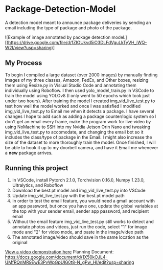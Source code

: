 # Package-Detection-Model
A detection model meant to announce package deliveries by sending an email including the type of package and photo of the package.

![Example of image annotated by package detection model.][(https://drive.google.com/file/d/1ZIOUkvd5iO3DLFdVguLkTyVH_iWQ-W2I/view?usp=sharing)]

## My Process
To begin I compiled a large dataset (over 2000 images) by manually finding images of my three classes, Amazon, FedEx, and Other boxes, resizing them using Resize.py in Visiual Studio Code and annotating them individually using Roboflow. I then used yolo_model_train.py in VSCode to train the model using YOLOv8 (I only went to 50 epochs which took just under two hours). After training the model I created img_vid_live_test.py to test how well the model worked and once I was satisfied I modified img_vid_live_test.py to Email me when it detects a package. I have several changes I hope to add such as adding a package counter/logic system so I don't get an email every frame, make the program work for live video by using NoMachine to SSH into my Nvidia Jetson Orin Nano and tweaking img_vid_live_test.py to accomodate, and changing the email bot so it includes the class/type of package in the Email. I might also increase the size of the dataset to more thoroughly train the model. Once finished, I will be able to hook it up to my doorbell camera, and have it Email me whenever a **new** package arrives.

## Running this project
1. In VSCode, install Pytorch 2.1.0, Torchvision 0.16.0, Numpy 1.23.0, Ultralytics, and Roboflow
2. Download the best.pt model and img_vid_live_test.py into VSCode
3. Update img_vid_live_test.py with the best.pt model path
4. In order to test the email feature, you would need a gmail account with an app password, but once you have one, update the global variables at the top with your sender email, sender app password, and recipient email
5. Without the email feature img_vid_live_test.py still works to detect and annotate photos and videos, just run the code, select "1" for image mode and "2" for video mode, and paste in the image/video path
6. The annotated image/video should save in the same location as the original

[View a video demonstration here](https://drive.google.com/file/d/1_zWDO7wkwc1nvBqYkR9BtnZFy5XKsclp/view?usp=sharing)
Planning Document: https://docs.google.com/document/d/1X50kOJL4-UMfRQnMR9EwE3PvWpGpUIG0t8-N_gPw_HI/edit?usp=sharing 
